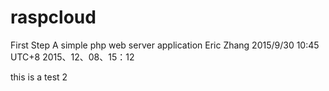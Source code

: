 # raspcloud
First Step
A simple php web server application
Eric Zhang 2015/9/30 10:45 UTC+8
 2015、12、08、15：12

 this is a test 2